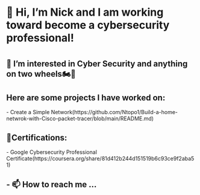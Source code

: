 <h1> 👋 Hi, I’m Nick and I am working toward become a cybersecurity professional!<h1>
<h2> 👀 I’m interested in Cyber Security and anything on two wheels🏍️🚴<h2>
  <h2>Here are some projects I have worked on:</h2>
- Create a Simple Network(https://github.com/Ntopo1/Build-a-home-netwrok-with-Cisco-packet-tracer/blob/main/README.md)

<h2>📃Certifications:</h2>
- Google Cybersecurity Professional Certificate(https://coursera.org/share/81d412b244d151519b6c93ce9f2aba51)
  
<h2>- 📫 How to reach me ...<h2>

<!---
Ntopo1/Ntopo1 is a ✨ special ✨ repository because its `README.md` (this file) appears on your GitHub profile.
You can click the Preview link to take a look at your changes.
--->
